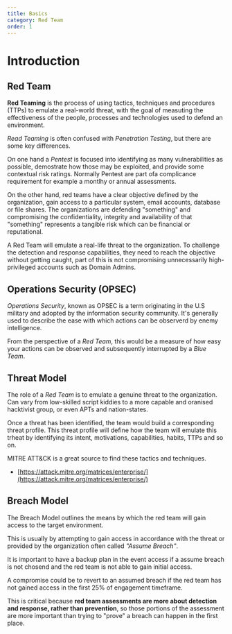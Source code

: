 ```yaml
---
title: Basics
category: Red Team
order: 1
---
```


# Introduction

## Red Team

**Red Teaming** is the process of using tactics, techniques and procedures (TTPs) to emulate a real-world threat, with the goal of measuting the effectiveness of the people, processes and technologies used to defend an environment.

*Read Teaming* is often confused with *Penetration Testing*, but there are some key differences.

On one hand a *Pentest* is focused into identifying as many vulnerabilities as possible, demostrate how those may be exploited, and provide some contextual risk ratings. Normally Pentest are part ofa complicance requirement for example a montlhy or annual assessments.


On the other hand, red teams have a clear objective defined by the organization, gain access to a particular system, email accounts, database or file shares. The organizations are defending "something" and compromising the confidentiality, integrity and availability of that "something" represents a tangible risk which can be financial or reputational.

A Red Team will emulate a real-life threat to the organization. To challenge the detection and response capabilities, they need to reach the objective without getting caught, part of this is not compromising unnecessarily high-privileged accounts such as Domain Admins.


## Operations Security (OPSEC)

*Operations Security*, known as OPSEC is a term originating in the U.S military and adopted by the information security community. It's generally used to describe the ease with which actions can be observerd by enemy intelligence.

From the perspective of a *Red Team*, this would be a measure of how easy your actions can be observed and subsequently interrupted by a *Blue Team*.


## Threat Model

The role of a *Red Team* is to emulate a genuine threat to the organization. Can vary from low-skilled script kiddies to a more capable and oranised hacktivist group, or even APTs and nation-states.

Once a threat has been identified, the team would build a corresponding threat profile. This threat profile will define how the team will emulate this trheat by identifying its intent, motivations, capabilities, habits, TTPs and so on.

MITRE ATT&CK is a great source to find these tactics and techniques.

* [https://attack.mitre.org/matrices/enterprise/](https://attack.mitre.org/matrices/enterprise/)


## Breach Model

The Breach Model outlines the means by which the red team will gain access to the target environment.

This is usually by attempting to gain access in accordance with the threat or provided by the organization often called *"Assume Breach"*.

It is important to have a backup plan in the event access if a assume breach is not chosend and the red team is not able to gain initial access.

A compromise could be to revert to an assumed breach if the red team has not gained access in the first 25% of engagement timeframe.

This is critical because **red team assessments are more about detection and response, rather than prevention**, so those portions of the assessment are more important than trying to "prove" a breach can happen in the first place.

